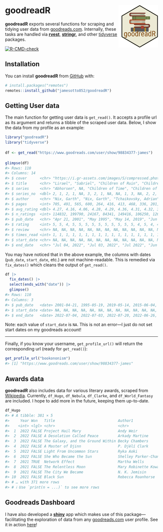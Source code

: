 
<!-- README.md is generated from README.Rmd. Please edit that file -->

# goodreadR <img src="man/figures/logo.png"  align="right"  width="120" style="padding-left:10px;background-color:white;" />

**goodreadR** exports several functions for scraping and tidying user
data from [goodreads.com](https://www.goodreads.com/). Internally, these
tasks are handled via [**rvest**](https://rvest.tidyverse.org/),
[**stringr**](https://stringr.tidyverse.org/), and other
[tidyverse](https://www.tidyverse.org/) packages.

<!-- badges: start -->

[![R-CMD-check](https://github.com/jamesotto852/goodreadR/actions/workflows/R-CMD-check.yaml/badge.svg)](https://github.com/jamesotto852/goodreadR/actions/workflows/R-CMD-check.yaml)
<!-- badges: end -->

## Installation

You can install **goodreadR** from [GitHub](https://github.com/) with:

``` r
# install.packages("remotes")
remotes::install_github("jamesotto852/goodreadR")
```

## Getting User data

The main function for getting user data is `get_read()`. It accepts a
profile url as its argument and returns a tibble of the scraped user
data. Below, I show the data from my profile as an example:

``` r
library("goodreadR")
library("tidyverse")

df <- get_read("https://www.goodreads.com/user/show/98834377-james")
  
glimpse(df)
#> Rows: 110
#> Columns: 14
#> $ cover      <chr> "https://i.gr-assets.com/images/S/compressed.photo.goodread…
#> $ title      <chr> "Lirael", "Sabriel", "Children of Ruin", "Children of Time"…
#> $ series     <chr> "Abhorsen", NA, "Children of Time", "Children of Time", NA,…
#> $ series_no  <dbl> 2, 1, 2, 1, NA, 3, 2, 1, NA, NA, 1, 3, NA, 2, 2, 1, NA, NA,…
#> $ author     <chr> "Nix, Garth", "Nix, Garth", "Tchaikovsky, Adrian", "Tchaiko…
#> $ pages      <int> 705, 491, 565, 600, 264, 416, 413, 468, 336, 201, 416, 264,…
#> $ avg_rating <dbl> 4.27, 4.16, 4.06, 4.28, 4.29, 4.36, 4.31, 4.32, 3.86, 4.18,…
#> $ n_ratings  <int> 114832, 199790, 24167, 84341, 149416, 106250, 126776, 20825…
#> $ pub_date   <chr> "Apr 21, 2001", "May 1995", "May 14, 2019", "Jun 04, 2015",…
#> $ rating     <int> 5, 5, 4, 5, 5, 5, 5, 5, 5, 5, 5, 5, 5, 4, 5, 4, 4, 5, 3, 5,…
#> $ review     <chr> NA, NA, NA, NA, NA, NA, NA, NA, NA, NA, NA, NA, NA, NA, NA,…
#> $ times_read <int> 1, 1, 1, 1, 1, 1, 1, 1, 1, 1, 1, 1, 1, 1, 1, 1, 1, 1, 1, 1,…
#> $ start_date <chr> NA, NA, NA, NA, NA, NA, NA, NA, NA, NA, NA, NA, NA, NA, NA,…
#> $ end_date   <chr> "Jul 04, 2022", "Jul 03, 2022", "Jul 2022", "Jun 26, 2022",…
```

You may have noticed that in the above example, the columns with dates
(`pub_date`, `start_date`, etc.) are not machine-readable. This is
remedied via `fix_dates()` which cleans the output of `get_read()`.

``` r
df |>
  fix_dates() |>
  select(ends_with("date")) |>
  glimpse()
#> Rows: 110
#> Columns: 3
#> $ pub_date   <date> 2001-04-21, 1995-05-19, 2019-05-14, 2015-06-04, 1979-06-19…
#> $ start_date <date> NA, NA, NA, NA, NA, NA, NA, NA, NA, NA, NA, NA, NA, NA, NA…
#> $ end_date   <date> 2022-07-04, 2022-07-03, 2022-07-20, 2022-06-26, 2022-06-15…
```

Note: each value of `start_date` is `NA`. This is not an error—I just do
not set start dates on my goodreads account!

------------------------------------------------------------------------

Finally, if you know your username, `get_profile_url()` will return the
corresponding url (ready for `get_read()`):

``` r
get_profile_url("bookononism")
#> [1] "https://www.goodreads.com/user/show/98834377-james"
```

## Awards data

**goodreadR** also includes data for various literary awards, scraped
from [Wikipedia](https://wikipedia.com). Currently, `df_Hugo`,
`df_Nebula`, `df_Clarke`, and `df_World_Fantasy` are included. I hope to
add more in the future, keeping them up-to-date.

``` r
df_Hugo
#> # A tibble: 381 × 5
#>     Year Won   Title                             Author1              Author2
#>    <int> <lgl> <chr>                             <chr>                <chr>  
#>  1  2022 FALSE Project Hail Mary                 Andy Weir            <NA>   
#>  2  2022 FALSE A Desolation Called Peace         Arkady Martine       <NA>   
#>  3  2022 FALSE The Galaxy, and the Ground Within Becky Chambers       <NA>   
#>  4  2022 FALSE A Master of Djinn                 P. Djèlí Clark       <NA>   
#>  5  2022 FALSE Light From Uncommon Stars         Ryka Aoki            <NA>   
#>  6  2022 FALSE She Who Became the Sun            Shelley Parker-Chan  <NA>   
#>  7  2021 TRUE  Network Effect                    Martha Wells         <NA>   
#>  8  2021 FALSE The Relentless Moon               Mary Robinette Kowal <NA>   
#>  9  2021 FALSE The City We Became                N. K. Jemisin        <NA>   
#> 10  2021 FALSE Black Sun                         Rebecca Roanhorse    <NA>   
#> # … with 371 more rows
#> # ℹ Use `print(n = ...)` to see more rows
```

## Goodreads Dashboard

I have also developed a [**shiny**](https://shiny.rstudio.com/) app
which makes use of this package—facilitating the exploration of data
from any [goodreads.com](https://goodreads.com) user profile. See it in
action [here](https://jamesotto.app/Goodreads-Dashboard)!
